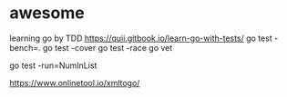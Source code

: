 # awesome
learning go by TDD
https://quii.gitbook.io/learn-go-with-tests/
go test -bench=.
go test -cover
go test -race
go vet

go test -run=NumInList

https://www.onlinetool.io/xmltogo/
